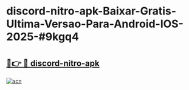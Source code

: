 # discord-nitro-apk-Baixar-Gratis-Ultima-Versao-Para-Android-IOS-2025-#9kgq4

# <h2><a href="https://ainizakaria.my?title=discord-nitro-apk&ref=24M">🔗👉 🔴 discord-nitro-apk</a></h2>

[![acn](https://github.com/user-attachments/assets/0f9c940e-d8b0-45ae-aac7-cd30a18b3e1c)](https://ainizakaria.my?title=discord-nitro-apk&ref=24M)

